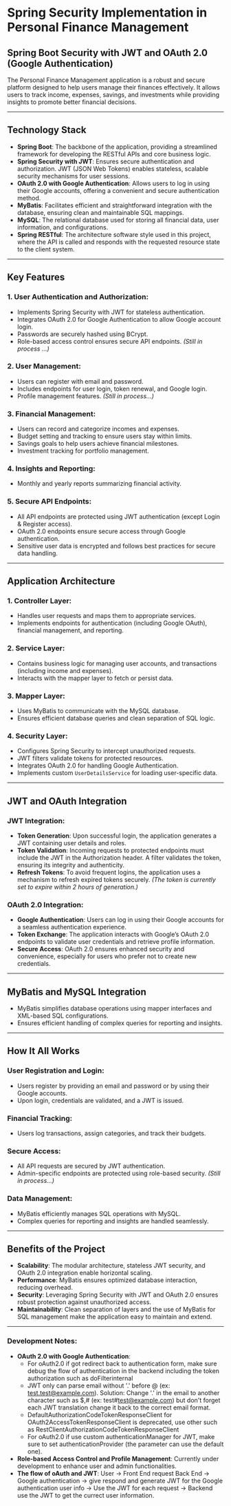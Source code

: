 # Spring Security Implementation in Personal Finance Management

## Spring Boot Security with JWT and OAuth 2.0 (Google Authentication)

The Personal Finance Management application is a robust and secure platform designed to help users manage their finances effectively. It allows users to track income, expenses, savings, and investments while providing insights to promote better financial decisions.

---

## Technology Stack

- **Spring Boot**: The backbone of the application, providing a streamlined framework for developing the RESTful APIs and core business logic.
- **Spring Security with JWT**: Ensures secure authentication and authorization. JWT (JSON Web Tokens) enables stateless, scalable security mechanisms for user sessions.
- **OAuth 2.0 with Google Authentication**: Allows users to log in using their Google accounts, offering a convenient and secure authentication method.
- **MyBatis**: Facilitates efficient and straightforward integration with the database, ensuring clean and maintainable SQL mappings.
- **MySQL**: The relational database used for storing all financial data, user information, and configurations.
- **Spring RESTful**: The architecture software style used in this project, where the API is called and responds with the requested resource state to the client system.

---

## Key Features

### 1. User Authentication and Authorization:
- Implements Spring Security with JWT for stateless authentication.
- Integrates OAuth 2.0 for Google Authentication to allow Google account login.
- Passwords are securely hashed using BCrypt.
- Role-based access control ensures secure API endpoints. *(Still in process ...)*

### 2. User Management:
- Users can register with email and password.
- Includes endpoints for user login, token renewal, and Google login.
- Profile management features. *(Still in process...)*

### 3. Financial Management:
- Users can record and categorize incomes and expenses.
- Budget setting and tracking to ensure users stay within limits.
- Savings goals to help users achieve financial milestones.
- Investment tracking for portfolio management.

### 4. Insights and Reporting:
- Monthly and yearly reports summarizing financial activity.

### 5. Secure API Endpoints:
- All API endpoints are protected using JWT authentication (except Login & Register access).
- OAuth 2.0 endpoints ensure secure access through Google authentication.
- Sensitive user data is encrypted and follows best practices for secure data handling.

---

## Application Architecture

### 1. Controller Layer:
- Handles user requests and maps them to appropriate services.
- Implements endpoints for authentication (including Google OAuth), financial management, and reporting.

### 2. Service Layer:
- Contains business logic for managing user accounts, and transactions (including income and expenses).
- Interacts with the mapper layer to fetch or persist data.

### 3. Mapper Layer:
- Uses MyBatis to communicate with the MySQL database.
- Ensures efficient database queries and clean separation of SQL logic.

### 4. Security Layer:
- Configures Spring Security to intercept unauthorized requests.
- JWT filters validate tokens for protected resources.
- Integrates OAuth 2.0 for handling Google Authentication.
- Implements custom `UserDetailsService` for loading user-specific data.

---

## JWT and OAuth Integration

### JWT Integration:
- **Token Generation**: Upon successful login, the application generates a JWT containing user details and roles.
- **Token Validation**: Incoming requests to protected endpoints must include the JWT in the Authorization header. A filter validates the token, ensuring its integrity and authenticity.
- **Refresh Tokens**: To avoid frequent logins, the application uses a mechanism to refresh expired tokens securely. *(The token is currently set to expire within 2 hours of generation.)*

### OAuth 2.0 Integration:
- **Google Authentication**: Users can log in using their Google accounts for a seamless authentication experience.
- **Token Exchange**: The application interacts with Google’s OAuth 2.0 endpoints to validate user credentials and retrieve profile information.
- **Secure Access**: OAuth 2.0 ensures enhanced security and convenience, especially for users who prefer not to create new credentials.

---

## MyBatis and MySQL Integration

- MyBatis simplifies database operations using mapper interfaces and XML-based SQL configurations.
- Ensures efficient handling of complex queries for reporting and insights.

---

## How It All Works

### User Registration and Login:
- Users register by providing an email and password or by using their Google accounts.
- Upon login, credentials are validated, and a JWT is issued.

### Financial Tracking:
- Users log transactions, assign categories, and track their budgets.

### Secure Access:
- All API requests are secured by JWT authentication.
- Admin-specific endpoints are protected using role-based security. *(Still in process...)*

### Data Management:
- MyBatis efficiently manages SQL operations with MySQL.
- Complex queries for reporting and insights are handled seamlessly.

---

## Benefits of the Project

- **Scalability**: The modular architecture, stateless JWT security, and OAuth 2.0 integration enable horizontal scaling.
- **Performance**: MyBatis ensures optimized database interaction, reducing overhead.
- **Security**: Leveraging Spring Security with JWT and OAuth 2.0 ensures robust protection against unauthorized access.
- **Maintainability**: Clean separation of layers and the use of MyBatis for SQL management make the application easy to maintain and extend.

---

### Development Notes:
- **OAuth 2.0 with Google Authentication**:
    - For oAuth2.0 if got redirect back to authentication form, make sure debug the flow of authentication in the backend including the token authorization such as doFilterinternal
    - JWT only can parse email without '.' before @ (ex: test.test@example.com). Solution: Change '.' in the email to another character such as $,# (ex: test#test@example.com) but don't forget each JWT translation change it back to the correct email format.
    - DefaultAuthorizationCodeTokenResponseClient for OAuth2AccessTokenResponseClient is deprecated, use other such as RestClientAuthorizationCodeTokenResponseClient
    - For oAuth2.0 if use custom authenticationManager for JWT, make sure to set authenticationProvider (the parameter can use the default one).
- **Role-based Access Control and Profile Management**: Currently under development to enhance user and admin functionalities.
- **The flow of oAuth and JWT**: User -> Front End request Back End -> Google authentication -> give respond and generate JWT for the Google authentication user info -> Use the JWT for each request -> Backend use the JWT to get the currect user information.

